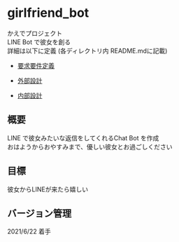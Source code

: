 # girlfriend_bot  
かえでプロジェクト  
LINE Bot で彼女を創る  
詳細は以下に定義 (各ディレクトリ内 README.mdに記載)  

* [要求要件定義](https://github.com/ryoono/girlfriend_bot/tree/main/RequirementDefinition)  

* [外部設計](https://github.com/ryoono/girlfriend_bot/tree/main/ExternalDesign)  

* [内部設計](https://github.com/ryoono/girlfriend_bot/tree/main/InternalDesign)  

## 概要  
LINE で彼女みたいな返信をしてくれるChat Bot を作成  
おはようからおやすみまで、優しい彼女とお過ごしください  

## 目標  
彼女からLINEが来たら嬉しい  

## バージョン管理  
2021/6/22 着手
